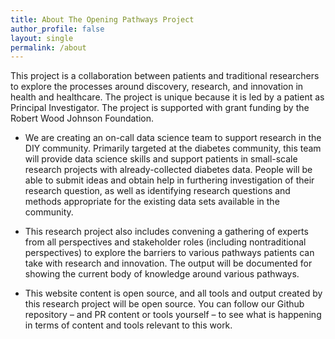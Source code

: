 ```yaml
---
title: About The Opening Pathways Project
author_profile: false
layout: single
permalink: /about
---
```


This project is a collaboration between patients and traditional researchers to explore the processes around discovery, research, and innovation in health and healthcare. The project is unique because it is led by a patient as Principal Investigator. The project is supported with grant funding by the Robert Wood Johnson Foundation.

* We are creating an on-call data science team to support research in the DIY community. Primarily targeted at the diabetes community, this team will provide data science skills and support patients in small-scale research projects with already-collected diabetes data. People will be able to submit ideas and obtain help in furthering investigation of their research question, as well as identifying research questions and methods appropriate for the existing data sets available in the community.

* This research project also includes convening a gathering of experts from all perspectives and stakeholder roles (including nontraditional perspectives) to explore the barriers to various pathways patients can take with research and innovation. The output will be documented for showing the current body of knowledge around various pathways.

* This website content is open source, and all tools and output created by this research project will be open source. You can follow our Github repository – and PR content or tools yourself – to see what is happening in terms of content and tools relevant to this work.
